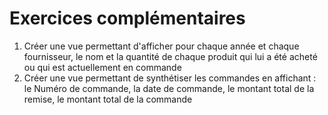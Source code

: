 # Exercices complémentaires

1. Créer une vue permettant d'afficher pour chaque année et chaque fournisseur, le nom et la quantité de chaque produit qui lui a été acheté ou qui est actuellement en commande
2. Créer une vue permettant de synthétiser les commandes en affichant : le Numéro de commande, la date de commande, le montant total de la remise, le montant total de la commande
 